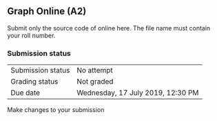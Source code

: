 <h2>Graph Online (A2)</h2>Submit only the source code of online here. The file name must contain your roll number.

<h3>Submission status</h3><table>
<tbody><tr>
<td>Submission status</td>
<td>No attempt</td>
</tr>
<tr>
<td>Grading status</td>
<td>Not graded</td>
</tr>
<tr>
<td>Due date</td>
<td>Wednesday, 17 July 2019, 12:30 PM</td>
</tr>

</tbody>
</table>



Make changes to your submission



